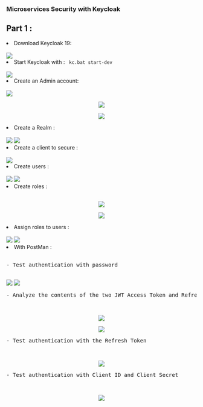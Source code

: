 <h3>Microservices Security with Keycloak</h3>
<h2>Part 1 : </h2>
<li>Download Keycloak 19</strong>:</li><br>
<img src="https://github.com/Amina-contact/Microservices-Security-with-Keycloak/blob/master/pictures/k1.JPG">

<li>Start Keycloak with </strong>: <code> kc.bat start-dev</code></li><br>
<img src="https://github.com/Amina-contact/Microservices-Security-with-Keycloak/blob/master/pictures/k2.JPG">

<li>Create an Admin account</strong>:</li><br>
<img src="https://github.com/Amina-contact/Microservices-Security-with-Keycloak/blob/master/pictures/k3.JPG">
<p align="center">
  <img src="https://github.com/Amina-contact/Microservices-Security-with-Keycloak/blob/master/pictures/k4.JPG" class="center">
</p>
<p align="center">
  <img src="https://github.com/Amina-contact/Microservices-Security-with-Keycloak/blob/master/pictures/k5.JPG" class="center">
</p>
<li>Create a Realm </strong>:</li><br>
<img src="https://github.com/Amina-contact/Microservices-Security-with-Keycloak/blob/master/pictures/k6.JPG">
<img src="https://github.com/Amina-contact/Microservices-Security-with-Keycloak/blob/master/pictures/k7.JPG">
<li>Create a client to secure </strong>:</li><br>
<img src="https://github.com/Amina-contact/Microservices-Security-with-Keycloak/blob/master/pictures/k8.JPG">
<li>Create users </strong>:</li><br>
<img src="https://github.com/Amina-contact/Microservices-Security-with-Keycloak/blob/master/pictures/k9.JPG">
<img src="https://github.com/Amina-contact/Microservices-Security-with-Keycloak/blob/master/pictures/k10.JPG">
<li>Create roles </strong>:</li><br>
<p align="center">
  <img src="https://github.com/Amina-contact/Microservices-Security-with-Keycloak/blob/master/pictures/K11.JPG">
</p>
<p align="center">
  <img src="https://github.com/Amina-contact/Microservices-Security-with-Keycloak/blob/master/pictures/k12.JPG">
</p>
<li>Assign roles to users </strong>:</li><br>
<img src="https://github.com/Amina-contact/Microservices-Security-with-Keycloak/blob/master/pictures/k13.JPG">
<img src="https://github.com/Amina-contact/Microservices-Security-with-Keycloak/blob/master/pictures/k14.JPG">
<li>With PostMan </strong>:</li><br>
<pre class="notranslate">
- Test authentication with password
</code></pre><br>
<img src="https://github.com/Amina-contact/Microservices-Security-with-Keycloak/blob/master/pictures/k15.JPG">
<img src="https://github.com/Amina-contact/Microservices-Security-with-Keycloak/blob/master/pictures/k16.JPG">
<pre class="notranslate">
- Analyze the contents of the two JWT Access Token and Refresh Token
</code></pre><br>
<p align="center">
  <img src="https://github.com/Amina-contact/Microservices-Security-with-Keycloak/blob/master/pictures/k17.JPG">
</p>
<p align="center">
  <img src="https://github.com/Amina-contact/Microservices-Security-with-Keycloak/blob/master/pictures/k18.JPG">
</p>
<pre class="notranslate">
- Test authentication with the Refresh Token
</code></pre><br>
<p align="center">
  <img src="https://github.com/Amina-contact/Microservices-Security-with-Keycloak/blob/master/pictures/k19.JPG">
</p>
<pre class="notranslate">
- Test authentication with Client ID and Client Secret
</code></pre><br>
<p align="center">
  <img src="https://github.com/Amina-contact/Microservices-Security-with-Keycloak/blob/master/pictures/k20.JPG">
</p>


